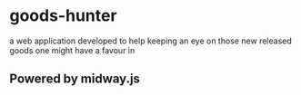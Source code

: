 # goods-hunter

a web application developed to help keeping an eye on those new released goods one might have a favour in

## Powered by midway.js